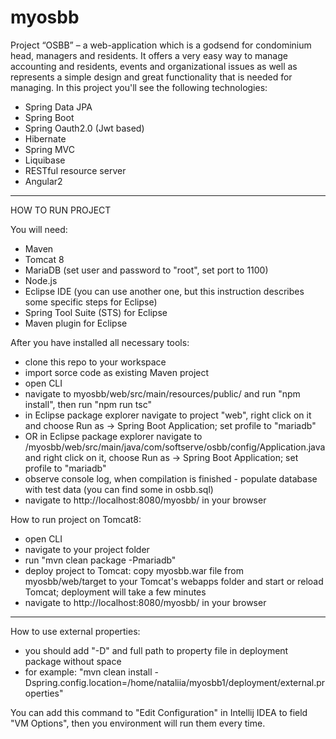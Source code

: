 # myosbb
Project “OSBB” – a web-application which is  a godsend for condominium head, managers and residents. It offers a very easy way to manage accounting and residents, events and organizational issues as well as represents a simple design and great functionality that is needed  for managing. In this project you'll see the following technologies: 
- Spring Data JPA
- Spring Boot
- Spring Oauth2.0 (Jwt based)
- Hibernate
- Spring MVC
- Liquibase
- RESTful resource server
- Angular2 

***

HOW TO RUN PROJECT

You will need:
- Maven 
- Tomcat 8
- MariaDB (set user and password to "root", set port to 1100)
- Node.js
- Eclipse IDE (you can use another one, but this instruction describes some specific steps for Eclipse)
- Spring Tool Suite (STS) for Eclipse
- Maven plugin for Eclipse

After you have installed all necessary tools:
- clone this repo to your workspace
- import sorce code as existing Maven project
- open CLI
- navigate to myosbb/web/src/main/resources/public/ and run "npm install", then run "npm run tsc"
- in Eclipse package explorer navigate to project "web", right click on it and choose Run as -> Spring Boot Application; set profile to "mariadb"
- OR in Eclipse package explorer navigate to /myosbb/web/src/main/java/com/softserve/osbb/config/Application.java and right click on it, choose Run as -> Spring Boot Application;  set profile to "mariadb"
- observe console log, when compilation is finished - populate database with test data (you can find some in osbb.sql)
- navigate to http://localhost:8080/myosbb/ in your browser

How to run project on Tomcat8:
- open CLI
- navigate to your project folder
- run "mvn clean package -Pmariadb"
- deploy project to Tomcat: copy myosbb.war file from myosbb/web/target to your Tomcat's webapps folder and start or reload Tomcat; deployment will take a few minutes
- navigate to http://localhost:8080/myosbb/ in your browser

***

How to use external properties:
- you should add "-D" and full path to property file in deployment package without space
- for example: "mvn clean install -Dspring.config.location=/home/nataliia/myosbb1/deployment/external.properties"

You can add this command to "Edit Configuration" in Intellij IDEA to field "VM Options",
then you environment will run them every time.
